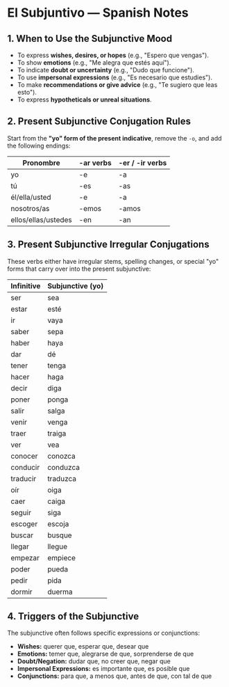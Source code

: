 <h1>El Subjuntivo — Spanish Notes</h1>

<h2>1. When to Use the Subjunctive Mood</h2>
<ul>
  <li>To express <strong>wishes, desires, or hopes</strong> (e.g., "Espero que vengas").</li>
  <li>To show <strong>emotions</strong> (e.g., "Me alegra que estés aquí").</li>
  <li>To indicate <strong>doubt or uncertainty</strong> (e.g., "Dudo que funcione").</li>
  <li>To use <strong>impersonal expressions</strong> (e.g., "Es necesario que estudies").</li>
  <li>To make <strong>recommendations or give advice</strong> (e.g., "Te sugiero que leas esto").</li>
  <li>To express <strong>hypotheticals or unreal situations</strong>.</li>
</ul>

<h2>2. Present Subjunctive Conjugation Rules</h2>
<p>Start from the <strong>"yo" form of the present indicative</strong>, remove the <code>-o</code>, and add the following endings:</p>
<table>
  <thead>
    <tr>
      <th>Pronombre</th>
      <th>-ar verbs</th>
      <th>-er / -ir verbs</th>
    </tr>
  </thead>
  <tbody>
    <tr><td>yo</td><td>-e</td><td>-a</td></tr>
    <tr><td>tú</td><td>-es</td><td>-as</td></tr>
    <tr><td>él/ella/usted</td><td>-e</td><td>-a</td></tr>
    <tr><td>nosotros/as</td><td>-emos</td><td>-amos</td></tr>
    <tr><td>ellos/ellas/ustedes</td><td>-en</td><td>-an</td></tr>
  </tbody>
</table>

<h2>3. Present Subjunctive Irregular Conjugations</h2>
<p>These verbs either have irregular stems, spelling changes, or special "yo" forms that carry over into the present subjunctive:</p>

<table>
  <thead>
    <tr>
      <th>Infinitive</th>
      <th>Subjunctive (yo)</th>
    </tr>
  </thead>
  <tbody>
    <tr><td>ser</td><td>sea</td></tr>
    <tr><td>estar</td><td>esté</td></tr>
    <tr><td>ir</td><td>vaya</td></tr>
    <tr><td>saber</td><td>sepa</td></tr>
    <tr><td>haber</td><td>haya</td></tr>
    <tr><td>dar</td><td>dé</td></tr>
    <tr><td>tener</td><td>tenga</td></tr>
    <tr><td>hacer</td><td>haga</td></tr>
    <tr><td>decir</td><td>diga</td></tr>
    <tr><td>poner</td><td>ponga</td></tr>
    <tr><td>salir</td><td>salga</td></tr>
    <tr><td>venir</td><td>venga</td></tr>
    <tr><td>traer</td><td>traiga</td></tr>
    <tr><td>ver</td><td>vea</td></tr>
    <tr><td>conocer</td><td>conozca</td></tr>
    <tr><td>conducir</td><td>conduzca</td></tr>
    <tr><td>traducir</td><td>traduzca</td></tr>
    <tr><td>oír</td><td>oiga</td></tr>
    <tr><td>caer</td><td>caiga</td></tr>
    <tr><td>seguir</td><td>siga</td></tr>
    <tr><td>escoger</td><td>escoja</td></tr>
    <tr><td>buscar</td><td>busque</td></tr>
    <tr><td>llegar</td><td>llegue</td></tr>
    <tr><td>empezar</td><td>empiece</td></tr>
    <tr><td>poder</td><td>pueda</td></tr>
    <tr><td>pedir</td><td>pida</td></tr>
    <tr><td>dormir</td><td>duerma</td></tr>
  </tbody>
</table>

<h2>4. Triggers of the Subjunctive</h2>
<p>The subjunctive often follows specific expressions or conjunctions:</p>
<ul>
  <li><strong>Wishes:</strong> querer que, esperar que, desear que</li>
  <li><strong>Emotions:</strong> temer que, alegrarse de que, sorprenderse de que</li>
  <li><strong>Doubt/Negation:</strong> dudar que, no creer que, negar que</li>
  <li><strong>Impersonal Expressions:</strong> es importante que, es posible que</li>
  <li><strong>Conjunctions:</strong> para que, a menos que, antes de que, con tal de que</li>
</ul>
